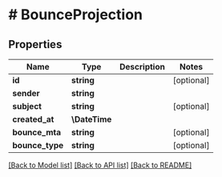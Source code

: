 # # BounceProjection

## Properties

Name | Type | Description | Notes
------------ | ------------- | ------------- | -------------
**id** | **string** |  | [optional]
**sender** | **string** |  |
**subject** | **string** |  | [optional]
**created_at** | **\DateTime** |  |
**bounce_mta** | **string** |  | [optional]
**bounce_type** | **string** |  | [optional]

[[Back to Model list]](../../README#models) [[Back to API list]](../../README#endpoints) [[Back to README]](../../README)
